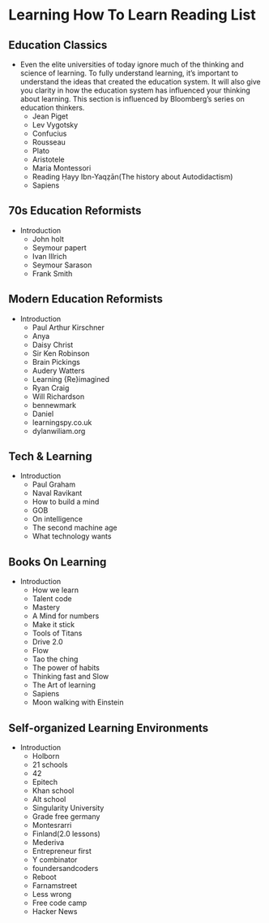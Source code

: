 # Learning How To Learn Reading List
## Education Classics
* Even the elite universities of today ignore much of the thinking and science of learning. To fully understand learning, it’s important to understand the ideas that created the education system. It will also give you clarity in how the education system has influenced your thinking about learning. This section is influenced by Bloomberg’s series on education thinkers.
  * Jean Piget
  * Lev Vygotsky
  * Confucius
  * Rousseau
  * Plato
  * Aristotele
  * Maria Montessori
  * Reading Ḥayy Ibn-Yaqẓān(The history about Autodidactism)
  * Sapiens
  
## 70s Education Reformists
* Introduction
  * John holt
  * Seymour papert
  * Ivan Illrich
  * Seymour Sarason
  * Frank Smith
  
## Modern Education Reformists
* Introduction
  * Paul Arthur Kirschner
  * Anya
  * Daisy Christ
  * Sir Ken Robinson
  * Brain Pickings
  * Audery Watters
  * Learning {Re}imagined
  * Ryan Craig
  * Will Richardson
  * bennewmark
  * Daniel 
  * learningspy.co.uk
  * dylanwiliam.org
## Tech & Learning
* Introduction
  * Paul Graham
  * Naval Ravikant
  * How to build a mind
  * GOB
  * On intelligence
  * The second machine age
  * What technology wants
  
## Books On Learning
* Introduction 
  * How we learn
  * Talent code
  * Mastery
  * A Mind for numbers
  * Make it stick
  * Tools of Titans
  * Drive 2.0
  * Flow
  * Tao the ching
  * The power of habits
  * Thinking fast and Slow
  * The Art of learning
  * Sapiens
  * Moon walking with Einstein
## Self-organized Learning Environments
* Introduction 
  * Holborn
  * 21 schools
  * 42
  * Epitech
  * Khan school
  * Alt school
  * Singularity University
  * Grade free germany
  * Montesrarri 
  * Finland(2.0 lessons)
  * Mederiva 
  * Entrepreneur first
  * Y combinator
  * foundersandcoders
  * Reboot
  * Farnamstreet
  * Less wrong
  * Free code camp
  * Hacker News

  

